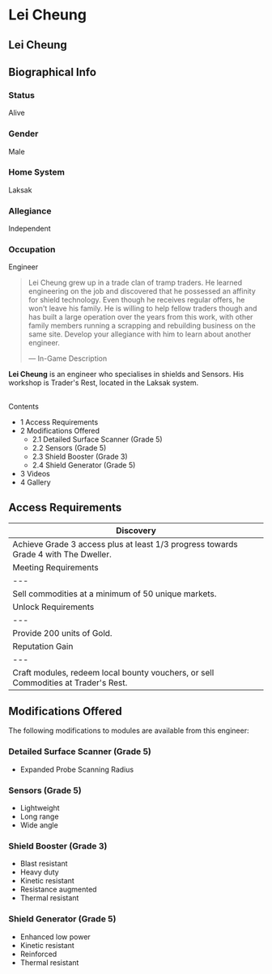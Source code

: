 # Lei Cheung
## Lei Cheung

		

## Biographical Info

### Status

Alive

### Gender

Male

### Home System

Laksak

### Allegiance

Independent

### Occupation

Engineer

> 
> 
> Lei Cheung grew up in a trade clan of tramp traders. He learned engineering on the job and discovered that he possessed an affinity for shield technology. Even though he receives regular offers, he won't leave his family. He is willing to help fellow traders though and has built a large operation over the years from this work, with other family members running a scrapping and rebuilding business on the same site. Develop your allegiance with him to learn about another engineer.
> 
> 
> — In-Game Description
> 

**Lei Cheung** is an engineer who specialises in shields and Sensors. His workshop is Trader's Rest, located in the Laksak system.

## 

Contents

- 1 Access Requirements
- 2 Modifications Offered
    - 2.1 Detailed Surface Scanner (Grade 5)
    - 2.2 Sensors (Grade 5)
    - 2.3 Shield Booster (Grade 3)
    - 2.4 Shield Generator (Grade 5)
- 3 Videos
- 4 Gallery

## Access Requirements

| Discovery |
| --- |
| Achieve Grade 3 access plus at least 1/3 progress towards Grade 4 with The Dweller. |
| Meeting Requirements |
| --- |
| Sell commodities at a minimum of 50 unique markets. |
| Unlock Requirements |
| --- |
| Provide 200 units of Gold. |
| Reputation Gain |
| --- |
| Craft modules, redeem local bounty vouchers, or sell Commodities at Trader's Rest. |

## Modifications Offered

The following modifications to modules are available from this engineer:

### Detailed Surface Scanner (Grade 5)

- Expanded Probe Scanning Radius

### Sensors (Grade 5)

- Lightweight
- Long range
- Wide angle

### Shield Booster (Grade 3)

- Blast resistant
- Heavy duty
- Kinetic resistant
- Resistance augmented
- Thermal resistant

### Shield Generator (Grade 5)

- Enhanced low power
- Kinetic resistant
- Reinforced
- Thermal resistant